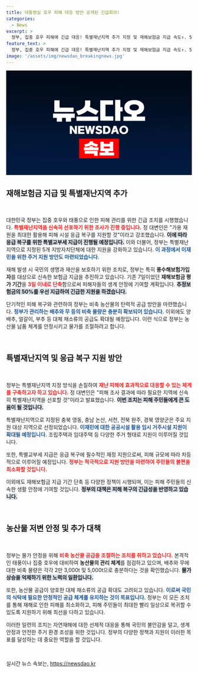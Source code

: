 ```yaml
---
title: 대통령실 호우 피해 대응 방안 공개된 긴급회의!
categories:
  - News
excerpt: >
  정부, 집중 호우 피해에 긴급 대응! 특별재난지역 추가 지정 및 재해보험금 지급 속도↑. 5개 지역에 이어 추가 조사를 통해 지원 확대! 지금 확인하세요!
feature_text: >
  정부, 집중 호우 피해에 긴급 대응! 특별재난지역 추가 지정 및 재해보험금 지급 속도↑. 5개 지역에 이어 추가 조사를 통해 지원 확대! 지금 확인하세요!
image: '/assets/img/newsdao_breakingnews.jpg'
---
```


<p><img src="/assets/img/newsdao_breakingnews.jpg" alt="bookingtag 속보" /></p>

<h2 data-ke-size="size26">재해보험금 지급 및 특별재난지역 추가</h2>

<p data-ke-size="size16">&nbsp;</p>

<p>대한민국 정부는 집중 호우와 태풍으로 인한 피해 관리를 위한 긴급 조치를 시행했습니다. <b><span style="color: #ee2323;">특별재난지역을 신속히 선포하기 위한 조사가 진행 중입니다.</span></b> 정 대변인은 "가용 재원을 최대한 활용해 피해 시설 응급 복구를 지원할 것"이라고 강조했습니다. <b><span style="background-color: #21538527;">이에 따라 응급 복구를 위한 특별교부세 지급이 진행될 예정입니다.</span></b> 이와 더불어, 정부는 특별재난지역으로 지정된 5개 지방자치단체에 대한 지원을 강화하고 있습니다. <b><span style="color: #1a5490;">이 과정에서 이재민을 위한 주거 지원 방안도 마련되었습니다.</span></b></p>

<p>재해 발생 시 국민의 생명과 재산을 보호하기 위한 조치로, 정부는 특히 <b>풍수해보험가입자</b>를 대상으로 신속한 보험금 지급을 추진하고 있습니다. 기존 7일이었던 <b>재해보험금 평가 기간</b>을 <b><span style="color: #ee2323;">3일 이내로 단축</span></b>함으로써 피해자들의 생계 안정에 기여할 계획입니다. <b><span style="background-color: #21538527;">추정보험금의 50%를 우선 지급하여 긴급한 지원을 하겠습니다.</span></b> </p>

<p>단기적인 피해 복구와 관련하여 정부는 비축 농산물의 탄력적 공급 방안을 마련했습니다. <b><span style="color: #1a5490;">정부가 관리하는 배추와 무 등의 비축 물량은 충분히 확보되어 있습니다.</span></b> 이외에도 양배추, 얼갈이, 부추 등 대체 채소류의 공급도 확대될 예정입니다. 이런 식으로 정부는 농산물 납품 체계를 안정시키고 물가를 조절하려고 합니다.</p>

<p data-ke-size="size16">&nbsp;</p>

<h2 data-ke-size="size26">특별재난지역 및 응급 복구 지원 방안</h2>

<p data-ke-size="size16">&nbsp;</p>

<p>정부는 특별재난지역 지정 방식을 손질하여 <b><span style="color: #ee2323;">재난 피해에 효과적으로 대응할 수 있는 체계를 구축하고자 하고 있습니다.</span></b> 정 대변인은 "피해 조사 결과에 따라 필요한 지역에 신속히 특별재난지역을 선포할 것"이라고 발표했습니다. <b><span style="background-color: #21538527;">이번 조치는 피해 주민들에게 큰 도움이 될 것입니다.</span></b></p>

<p>특별재난지역으로 지정된 충북 영동, 충남 논산, 서천, 전북 완주, 경북 영양군은 주요 지원 대상 지역으로 선정되었습니다. <b><span style="color: #1a5490;">이재민에 대한 공공시설 활용 임시 거주시설 지원이 확대될 예정입니다.</span></b> 조립주택과 임대주택 등 다양한 주거 형태로 지원이 이루어질 것입니다.</p>

<p>또한, 특별교부세 지급은 응급 복구에 필수적인 재정 지원으로써, 피해 규모에 따라 차등적으로 이루어질 예정입니다. <b><span style="color: #ee2323;">정부는 적극적으로 지원 방안을 마련하여 주민들의 불편을 최소화할 것입니다.</span></b> </p>

<p>이외에도 재해보험금 지급 기간 단축 등 다양한 정책이 시행되며, 이는 피해 주민들의 신속한 생활 안정에 기여할 것입니다. <b><span style="background-color: #21538527;">정부의 대책은 피해 복구의 긴급성을 반영하고 있습니다.</span></b> </p>

<p data-ke-size="size16">&nbsp;</p>

<h2 data-ke-size="size26">농산물 저변 안정 및 추가 대책</h2>

<p data-ke-size="size16">&nbsp;</p>

<p>정부는 물가 안정을 위해 <b><span style="color: #ee2323;">비축 농산물 공급을 조절하는 조치를 취하고 있습니다.</span></b> 본격적인 태풍이나 집중 호우에 대비하여 <b>농산물의 관리 체계</b>를 점검하고 있으며, 배추와 무에 대한 비축 물량은 각각 2만 3,000t 및 5,000t으로 충분하다는 것을 확인했습니다. <b><span style="background-color: #21538527;">물가 상승을 억제하기 위한 노력의 일환입니다.</span></b></p>

<p>또한, 농산물 공급이 양호한 대체 채소류의 공급 확대도 고려되고 있습니다. <b><span style="color: #1a5490;">이로써 국민의 식탁에 필요한 안정적인 공급 체계를 유지하는 것이 목표입니다.</span></b> 정부는 이 모든 조치를 통해 재해로 인한 피해를 최소화하고, 피해 주민들이 최대한 빨리 일상으로 복귀할 수 있도록 지원하기 위해 최선을 다하고 있습니다.</p>

<p>이러한 일련의 조치는 자연재해에 대한 선제적 대응을 통해 국민의 불안감을 덜고, 생계 안정과 안전한 주거 환경 조성을 위한 것입니다. 정부의 다양한 정책과 지원이 이러한 목표를 달성하는 데 중요한 역할을 할 것입니다.</p>

<p data-ke-size="size16">&nbsp;</p>
실시간 뉴스 속보는, <a href="https://newsdao.kr" rel="dofollow">https://newsdao.kr</a>


